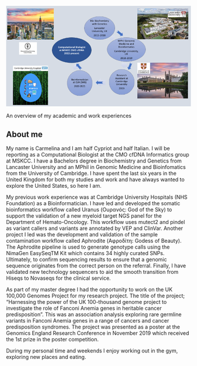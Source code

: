 
![Image of my journey](assets/images/my_journey.jpg)

An overview of my academic and work experiences

## About me 
My name is Carmelina and I am half Cypriot and half Italian. I will be reporting as a Computational Biologist at the CMO cfDNA Informatics group at MSKCC. I have a Bachelors degree in Biochemistry and Genetics from Lancaster University and an MPhil in Genomic Medicine and Bioinfomatics from the University of Cambridge. I have spent the last six years in the United Kingdom for both my studies and work and have always wanted to explore the United States, so here I am.

My previous work experience was at Cambridge University Hospitals (NHS Foundation) as a Bioinformatician. I have led and developed the somatic bioinformatics workflow called Uranus (Ουρανός: God of the Sky) to support the validation of a new myeloid target NGS panel for the Department of Hemato-Oncology. This workflow uses mutect2 and pindel as variant callers and variants are annotated by VEP and ClinVar. Another project I led was the development and validation of the sample contamination workflow called Aphrodite (Αφροδίτη: Godess of Beauty). The Aphrodite pipeline is used to generate genotype calls using the NimaGen EasySeqTM Kit which contains 34 highly curated SNPs. Ultimately, to confirm sequencing results to ensure that a genomic sequence originates from the correct person on the referral. Finally, I have validated new technology sequencers to aid the smooth transition from Hiseqs to Novaseqs for the clinical service. 

As part of my master degree I had the opportunity to work on the UK 100,000 Genomes Project for my research project. The title of the project; “Harnessing the power of the UK 100-thousand genome project to investigate the role of Fanconi Anemia genes in heritable cancer predisposition”. This was an association analysis exploring rare germline variants in Fanconi Anemia genes in a range of cancers and cancer predisposition syndromes. The project was presented as a poster at the Genomics England Research Conference in November 2019 which received the 1st prize in the poster competition.

During my personal time and weekends I enjoy working out in the gym, exploring new places and eating. 
